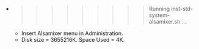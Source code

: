 * >>>>>>>>> Running inst-std-system-alsamixer.sh ...
  * Insert Alsamixer menu in Administration.
  * Disk size = 3655216K. Space Used = 4K.
